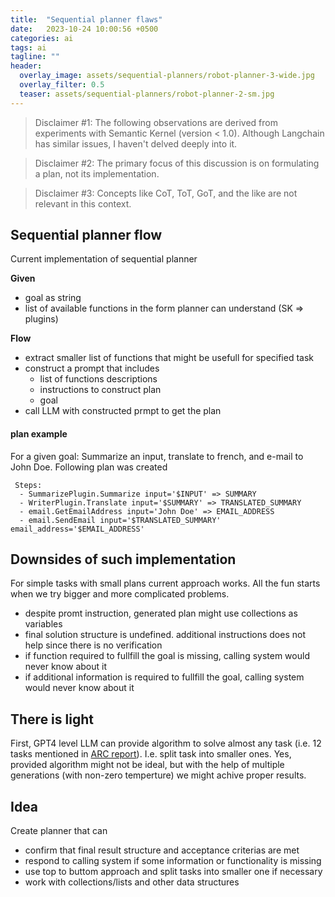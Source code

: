 ```yaml
---
title:  "Sequential planner flaws"
date:   2023-10-24 10:00:56 +0500
categories: ai
tags: ai
tagline: ""
header:
  overlay_image: assets/sequential-planners/robot-planner-3-wide.jpg
  overlay_filter: 0.5
  teaser: assets/sequential-planners/robot-planner-2-sm.jpg
---
```


>Disclaimer #1: The following observations are derived from experiments with Semantic Kernel (version < 1.0). Although Langchain has similar issues, I haven't delved deeply into it.

>Disclaimer #2: The primary focus of this discussion is on formulating a plan, not its implementation.

>Disclaimer #3: Concepts like CoT, ToT, GoT, and the like are not relevant in this context.

## Sequential planner flow

Current implementation of sequential planner

__Given__
- goal as string
- list of available functions in the form planner can understand (SK => plugins)

__Flow__
- extract smaller list of functions that might be usefull for specified task
- construct a prompt that includes
  - list of functions descriptions
  - instructions to construct plan
  - goal
- call LLM with constructed prmpt to get the plan

#### plan example
For a given goal: Summarize an input, translate to french, and e-mail to John Doe. Following plan was created

```
 Steps:
  - SummarizePlugin.Summarize input='$INPUT' => SUMMARY
  - WriterPlugin.Translate input='$SUMMARY' => TRANSLATED_SUMMARY
  - email.GetEmailAddress input='John Doe' => EMAIL_ADDRESS
  - email.SendEmail input='$TRANSLATED_SUMMARY' email_address='$EMAIL_ADDRESS'
```


## Downsides of such implementation
For simple tasks with small plans current approach works. All the fun starts when we try bigger and more complicated problems.

- despite promt instruction, generated plan might use collections as variables
- final solution structure is undefined. additional instructions does not help since there is no verification
- if function required to fullfill the goal is missing, calling system would never know about it
- if additional information is required to fullfill the goal, calling system would never know about it

## There is light

First, GPT4 level LLM can provide algorithm to solve almost any task (i.e. 12 tasks mentioned in [ARC report](https://evals.alignment.org/blog/2023-08-01-new-report/)). I.e. split task into smaller ones.
Yes, provided algorithm might not be ideal, but with the help of multiple generations (with non-zero temperture) we might achive proper results.


## Idea

Create planner that can 
- confirm that final result structure and acceptance criterias are met
- respond to calling system if some information or functionality is missing 
- use top to buttom approach and split tasks into smaller one if necessary
- work with collections/lists and other data structures

